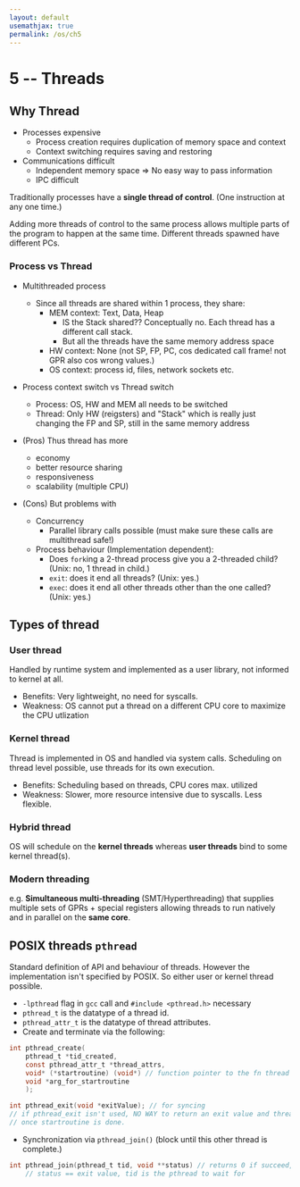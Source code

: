 ```yaml
---
layout: default
usemathjax: true
permalink: /os/ch5
---
```


# 5 -- Threads

## Why Thread

- Processes expensive
  - Process creation requires duplication of memory space and context
  - Context switching requires saving and restoring
- Communications difficult
  - Independent memory space $\Rightarrow$​ No easy way to pass information
  - IPC difficult

Traditionally processes have a **single thread of control**. (One instruction at any one time.)

Adding more threads of control to the same process allows multiple parts of the program to happen at the same time. Different threads spawned have different PCs.

### Process vs Thread

- Multithreaded process
  - Since all threads are shared within 1 process, they share:
    - MEM context: Text, Data, Heap
      - IS the Stack shared?? Conceptually no. Each thread has a different call stack.
      - But all the threads have the same memory address space
    - HW context: None (not SP, FP, PC, cos dedicated call frame! not GPR also cos wrong values.)
    - OS context: process id, files, network sockets etc.

- Process context switch vs Thread switch
  - Process: OS, HW and MEM all needs to be switched
  - Thread: Only HW (reigsters) and "Stack" which is really just changing the FP and SP, still in the same memory address
- (Pros) Thus thread has more
  - economy
  - better resource sharing
  - responsiveness
  - scalability (multiple CPU)
- (Cons) But problems with
  - Concurrency
    - Parallel library calls possible (must make sure these calls are multithread safe!)
  - Process behaviour (Implementation dependent):
    - Does `fork`ing a 2-thread process give you a 2-threaded child? (Unix: no, 1 thread in child.)
    - `exit`: does it end all threads? (Unix: yes.)
    - `exec`: does it end all other threads other than the one called? (Unix: yes.)

## Types of thread

### User thread

Handled by runtime system and implemented as a user library, not informed to kernel at all.

- Benefits: Very lightweight, no need for syscalls.
- Weakness: OS cannot put a thread on a different CPU core to maximize the CPU utlization

### Kernel thread

Thread is implemented in OS and handled via system calls. Scheduling on thread level possible, use threads for its own execution.

- Benefits: Scheduling based on threads, CPU cores max. utilized
- Weakness: Slower, more resource intensive due to syscalls. Less flexible.

### Hybrid thread

OS will schedule on the **kernel threads** whereas **user threads** bind to some kernel thread(s).

### Modern threading 

e.g. **Simultaneous multi-threading** (SMT/Hyperthreading) that supplies multiple sets of GPRs + special registers allowing threads to run natively and in parallel on the **same core**.

## POSIX threads `pthread`

Standard definition of API and behaviour of threads. However the implementation isn't specified by POSIX. So either user or kernel thread possible.

- `-lpthread` flag in `gcc` call and `#include <pthread.h>` necessary
- `pthread_t` is the datatype of a thread id.
- `pthread_attr_t` is the datatype of thread attributes.
- Create and terminate via the following:

```C
int pthread_create(
	pthread_t *tid_created,
	const pthread_attr_t *thread_attrs,
	void* (*startroutine) (void*) // function pointer to the fn thread should run.
	void *arg_for_startroutine
	);

int pthread_exit(void *exitValue); // for syncing
// if pthread_exit isn't used, NO WAY to return an exit value and thread terminates
// once startroutine is done.
```

- Synchronization via `pthread_join()` (block until this other thread is complete.)

```c
int pthread_join(pthread_t tid, void **status) // returns 0 if succeed, !0 if error.
    // status == exit value, tid is the pthread to wait for
```

